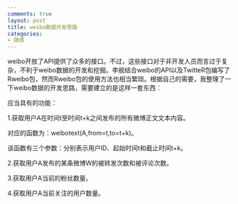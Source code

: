 ```yaml
---
comments: true
layout: post
title: weibo数据开发思路
categories:
- 随感
---
```


weibo开放了API提供了众多的接口。不过，这些接口对于非开发人员而言过于复杂，不利于weibo数据的开发和挖掘。李舰结合weibo的API以及TwitteR包编写了Rweibo包，然而Rweibo包的使用方法也相当繁琐。根据自己的需要，我整理了一下weibo数据的开发思路，需要建立的是这样一套东西：

应当具有的功能：

1.获取用户A在时间t至时间t+k之间发布的所有微博正文文本内容。

对应的函数为：weibotext(A,from=t,to=t+k)。

该函数有三个参数：分别表示用户ID、起始时间t和截止时间t+k。

2.获取用户A发布的某条微博W的被转发次数和被评论次数。

3.获取用户A当前的粉丝数量。

4.获取用户A当前关注的用户数量。
